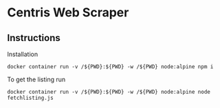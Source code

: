 # Centris Web Scraper

## Instructions

Installation

```
docker container run -v /${PWD}:${PWD} -w /${PWD} node:alpine npm i 
```

To get the listing run 

```
docker container run -v /${PWD}:${PWD} -w /${PWD} node:alpine node fetchlisting.js
```